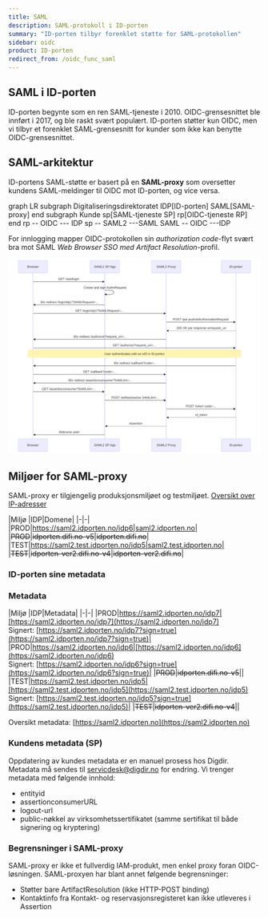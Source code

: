 ```yaml
---
title: SAML
description: SAML-protokoll i ID-porten
summary: "ID-porten tilbyr forenklet støtte for SAML-protokollen"
sidebar: oidc
product: ID-porten
redirect_from: /oidc_func_saml
---
```


## SAML i ID-porten

ID-porten begynte som en ren SAML-tjeneste i 2010. OIDC-grensesnittet ble innført i 2017, og ble raskt svært populært. ID-porten støtter kun OIDC, men vi tilbyr et forenklet SAML-grensesnitt for kunder som ikke kan benytte OIDC-grensesnittet.




## SAML-arkitektur

ID-portens SAML-støtte er basert på en **SAML-proxy** som oversetter kundens SAML-meldinger til OIDC mot ID-porten, og vice versa.

<div class="mermaid">
graph LR
  subgraph Digitaliseringsdirektoratet
    IDP[ID-porten]
    SAML[SAML-proxy]
  end
  subgraph Kunde
     sp[SAML-tjeneste SP]
     rp[OIDC-tjeneste RP]
  end
  rp --  OIDC  --- IDP
  sp --  SAML2 ---SAML
  SAML -- OIDC ---IDP
</div>

For innlogging mapper OIDC-protokollen sin *authorization code*-flyt svært bra mot SAML *Web Browser SSO med Artifact Resolution*-profil.

![Flyt SAML2-proxy](/images/idporten/saml/proxy-flow.svg)


## Miljøer for SAML-proxy

SAML-proxy er tilgjengelig produksjonsmiljøet og testmiljøet. [Oversikt over IP-adresser]({{site.baseurl}}/docs/general/IP)

|Miljø |IDP|Domene| 
|-|-|
|PROD|https://saml2.idporten.no/idp6|saml2.idporten.no|
|~~PROD~~|~~idporten.difi.no-v5~~|~~idporten.difi.no~~|
|TEST|https://saml2.test.idporten.no/idp5|saml2.test.idporten.no|
|~~TEST~~|~~idporten-ver2.difi.no-v4~~|~~idporten-ver2.difi.no~~|

### ID-porten sine metadata



### Metadata

|Miljø |IDP|Metadata| 
|-|-|
|PROD|https://saml2.idporten.no/idp7|[https://saml2.idporten.no/idp7](https://saml2.idporten.no/idp7) <br> Signert: [https://saml2.idporten.no/idp7?sign=true](https://saml2.idporten.no/idp7?sign=true)|
|PROD|https://saml2.idporten.no/idp6|[https://saml2.idporten.no/idp6](https://saml2.idporten.no/idp6) <br> Signert: [https://saml2.idporten.no/idp6?sign=true](https://saml2.idporten.no/idp6?sign=true)|
|~~PROD~~|~~idporten.difi.no-v5~~||
|TEST|https://saml2.test.idporten.no/idp5|[https://saml2.test.idporten.no/idp5](https://saml2.test.idporten.no/idp5) <br> Signert: [https://saml2.test.idporten.no/idp5?sign=true](https://saml2.test.idporten.no/idp5)|
|~~TEST~~|~~idporten-ver2.difi.no-v4~~||

Oversikt metadata: [https://saml2.idporten.no](https://saml2.idporten.no)

### Kundens metadata (SP)

Oppdatering av kundes metadata er en manuel prosess hos Digdir. Metadata må sendes til servicdesk@digdir.no for endring. Vi trenger metadata med følgende innhold:

- entityid
- assertionconsumerURL
- logout-url
- public-nøkkel av virksomhetssertifikatet (samme sertifikat til både signering og kryptering)

### Begrensninger i SAML-proxy

SAML-proxy er ikke et fullverdig IAM-produkt, men enkel proxy foran OIDC-løsningen. SAML-proxyen har blant annet følgende begrensninger:

- Støtter bare ArtifactResolution (ikke HTTP-POST binding)​
- Kontaktinfo fra Kontakt- og reservasjonsregisteret kan ikke utleveres i Assertion
